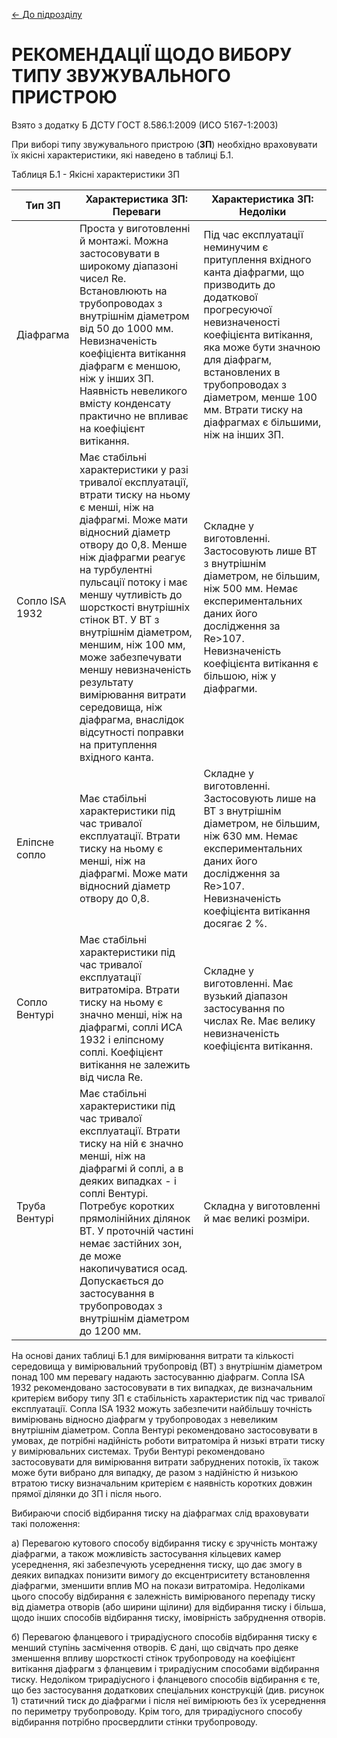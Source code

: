 [<- До підрозділу](README.md)

# РЕКОМЕНДАЦІЇ ЩОДО ВИБОРУ ТИПУ ЗВУЖУВАЛЬНОГО ПРИСТРОЮ

Взято з додатку Б ДСТУ ГОСТ  8.586.1:2009 (ИСО 5167-1:2003)

При виборі типу звужувального пристрою (**ЗП**) необхідно враховувати їх якісні характеристики, які наведено в таблиці Б.1.

Таблиця Б.1 - Якісні характеристики ЗП

| Тип ЗП         | Характеристика ЗП: Переваги                                  | Характеристика ЗП: Недоліки                                  |
| -------------- | ------------------------------------------------------------ | ------------------------------------------------------------ |
| Діафрагма      | Проста у виготовленні й монтажі. Можна застосовувати в широкому діапазоні чисел  Re. Встановлюють на трубопроводах з внутрішнім діаметром від 50 до 1000 мм.  Невизначеність коефіцієнта витікання діафрагм є меншою, ніж у інших ЗП.  Наявність невеликого вмісту конденсату практично не впливає на коефіцієнт витікання. | Під час експлуатації неминучим є притуплення вхідного канта діафрагми, що призводить до додаткової прогресуючої невизначеності коефіцієнта витікання, яка може бути значною для діафрагм, встановлених в трубопроводах з діаметром, менше 100 мм.  Втрати тиску на діафрагмах є більшими, ніж на інших ЗП. |
| Сопло ISA 1932 | Має стабільні характеристики у разі тривалої експлуатації, втрати тиску на ньому є менші, ніж на діафрагмі. Може мати відносний діаметр отвору до 0,8.  Менше ніж діафрагми реагує на турбулентні пульсації потоку і має меншу чутливість до шорсткості внутрішніх стінок  ВТ.  У  ВТ  з внутрішнім діаметром, меншим, ніж 100 мм, може забезпечувати меншу невизначеність результату вимірювання витрати середовища, ніж діафрагма, внаслідок відсутності поправки на притуплення вхідного канта. | Складне у виготовленні.  Застосовують лише  ВТ  з внутрішнім діаметром, не більшим, ніж 500 мм.   Немає експериментальних даних його дослідження за  Re>107.   Невизначеність коефіцієнта витікання є більшою, ніж у діафрагми. |
| Еліпсне сопло  | Має стабільні характеристики під час тривалої експлуатації. Втрати тиску на ньому є менші, ніж на діафрагмі.  Може мати відносний діаметр отвору до 0,8. | Складне у виготовленні.  Застосовують лише на  ВТ  з внутрішнім діаметром, не більшим, ніж 630 мм.  Немає експериментальних даних його дослідження за  Re>107.   Невизначеність коефіцієнта витікання досягає 2 %. |
| Сопло Вентурі  | Має стабільні характеристики під час тривалої експлуатації витратоміра. Втрати тиску на ньому є значно менші, ніж на діафрагмі, соплі ИСА 1932 і еліпсному соплі. Коефіцієнт витікання не залежить від числа  Re. | Складне у виготовленні. Має вузький діапазон застосування по числах  Re. Має велику невизначеність коефіцієнта витікання. |
| Труба Вентурі  | Має стабільні характеристики під час тривалої експлуатації. Втрати тиску на ній є значно менші, ніж на діафрагмі й соплі, а в деяких випадках - і соплі Вентурі. Потребує коротких прямолінійних ділянок  ВТ.  У проточній частині немає застійних зон, де може накопичуватися осад. Допускається до застосування в трубопроводах з внутрішнім діаметром до 1200 мм. | Складна у виготовленні й має великі розміри.                 |

На  основі даних таблиці Б.1 для вимірювання витрати та кількості середовища у вимірювальний трубопровід (ВТ) з внутрішнім діаметром понад 100 мм перевагу надають застосуванню діафрагм. Сопла ISA 1932 рекомендовано застосовувати в тих випадках, де визначальним критерієм вибору типу ЗП є стабільність характеристик під час тривалої експлуатації. Сопла ISA 1932 можуть забезпечити найбільшу точність вимірювань відносно діафрагм у трубопроводах з невеликим внутрішнім діаметром. Сопла Вентурі рекомендовано застосовувати в умовах, де потрібні надійність роботи витратоміра й низькі втрати тиску у вимірювальних системах. Труби Вентурі рекомендовано застосовувати для вимірювання витрати забруднених потоків, їх також може бути вибрано для випадку, де разом з надійністю й низькою втратою тиску визначальним критерієм є наявність коротких довжин прямої ділянки до ЗП і після нього.

Вибираючи спосіб відбирання тиску на діафрагмах слід враховувати такі положення:

а)    Перевагою кутового способу відбирання тиску є зручність монтажу діафрагми, а також можливість застосування кільцевих камер усереднення, які забезпечують усереднення тиску, що дає змогу в деяких випадках понизити вимогу до ексцентриситету встановлення діафрагми, зменшити вплив МО на покази витратоміра. Недоліками цього способу відбирання є залежність вимірюваного перепаду тиску від діаметра отворів (або ширини щілини) для відбирання тиску і більша, щодо інших способів відбирання тиску, імовірність забруднення отворів.

б)   Перевагою фланцевого і трирадіусного способів відбирання тиску є менший ступінь засмічення отворів. Є дані, що свідчать про деяке зменшення впливу шорсткості стінок трубопроводу на коефіцієнт витікання діафрагм з фланцевим і трирадіусним способами відбирання тиску. Недоліком трирадіусного і фланцевого способів відбирання є те, що без застосування додаткових спеціальних конструкцій (див. рисунок 1) статичний тиск до діафрагми і після неї вимірюють без їх усереднення по периметру трубопроводу. Крім того, для трирадіусного способу відбирання потрібно просвердлити стінки трубопроводу.